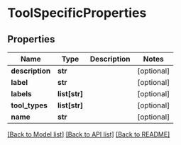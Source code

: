 # ToolSpecificProperties

## Properties
Name | Type | Description | Notes
------------ | ------------- | ------------- | -------------
**description** | **str** |  | [optional] 
**label** | **str** |  | [optional] 
**labels** | **list[str]** |  | [optional] 
**tool_types** | **list[str]** |  | [optional] 
**name** | **str** |  | [optional] 

[[Back to Model list]](../README.md#documentation-for-models) [[Back to API list]](../README.md#documentation-for-api-endpoints) [[Back to README]](../README.md)


